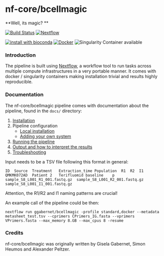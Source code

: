 # nf-core/bcellmagic
**Well, its magic? **

[![Build Status](https://travis-ci.org/nf-core/bcellmagic.svg?branch=master)](https://travis-ci.org/nf-core/bcellmagic)
[![Nextflow](https://img.shields.io/badge/nextflow-%E2%89%A50.32.0-brightgreen.svg)](https://www.nextflow.io/)

[![install with bioconda](https://img.shields.io/badge/install%20with-bioconda-brightgreen.svg)](http://bioconda.github.io/)
[![Docker](https://img.shields.io/docker/automated/nfcore/bcellmagic.svg)](https://hub.docker.com/r/nfcore/bcellmagic)
![Singularity Container available](
https://img.shields.io/badge/singularity-available-7E4C74.svg)

### Introduction
The pipeline is built using [Nextflow](https://www.nextflow.io), a workflow tool to run tasks across multiple compute infrastructures in a very portable manner. It comes with docker / singularity containers making installation trivial and results highly reproducible.


### Documentation
The nf-core/bcellmagic pipeline comes with documentation about the pipeline, found in the `docs/` directory:

1. [Installation](docs/installation.md)
2. Pipeline configuration
    * [Local installation](docs/configuration/local.md)
    * [Adding your own system](docs/configuration/adding_your_own.md)
3. [Running the pipeline](docs/usage.md)
4. [Output and how to interpret the results](docs/output.md)
5. [Troubleshooting](docs/troubleshooting.md)

Input needs to be a TSV file following this format in general:

```
ID	Source	Treatment	Extraction_time	Population	R1	R2	I1
QMKMK072AD	Patient 2	Terifluomid	baseline	p	sample_S8_L001_R1_001.fastq.gz	sample_S8_L001_R2_001.fastq.gz	sample_S8_L001_I1_001.fastq.gz
```
Attention, the R1/R2 and I1 naming patterns are crucial!

An example call of the pipeline could be then:

```
nextflow run ggabernet/bcellmagic -profile standard,docker --metadata metasheet_test.tsv --cprimers CPrimers_IG.fasta --vprimers VPrimers.fasta --max_memory 8.GB --max_cpus 8 -resume 
```

### Credits
nf-core/bcellmagic was originally written by Gisela Gabernet, Simon Heumos and Alexander Peltzer.
